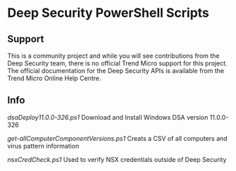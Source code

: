 # Deep Security PowerShell Scripts

## Support
This is a community project and while you will see contributions from the Deep Security team, there is no official Trend Micro support for this project. 
The official documentation for the Deep Security APIs is available from the Trend Micro Online Help Centre.

## Info

*dsaDeploy11.0.0-326.ps1*
Download and Install Windows DSA version 11.0.0-326

*get-allComputerComponentVersions.ps1*
Creats a CSV of all computers and virus pattern information 

*nsxCredCheck.ps1*
Used to verify NSX credentials outside of Deep Security
